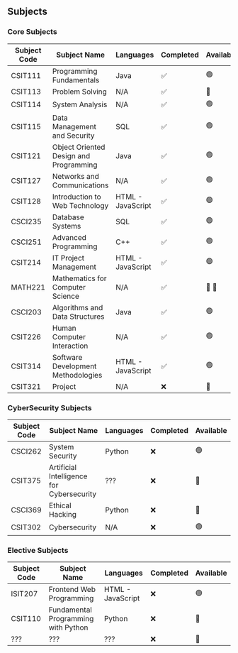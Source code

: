 ## Subjects

### Core Subjects
| Subject Code | Subject Name                              | Languages | Completed | Available |
|--------------|-------------------------------------------|-----------|---------|----------------|
| CSIT111      | Programming Fundamentals                  | Java | :white_check_mark: | :green_circle: |
| CSIT113      | Problem Solving                           | N/A | :white_check_mark: | :red_circle: |
| CSIT114      | System Analysis                           | N/A | :white_check_mark: | :green_circle: |
| CSIT115      | Data Management and Security              | SQL | :white_check_mark: | :green_circle: |
| CSIT121      | Object Oriented Design and Programming    | Java | :white_check_mark: | :green_circle: |
| CSIT127      | Networks and Communications               | N/A | :white_check_mark: | :green_circle: |
| CSIT128      | Introduction to Web Technology            | HTML - JavaScript | :white_check_mark: | :green_circle: |
| CSCI235      | Database Systems                          | SQL | :white_check_mark: | :green_circle: |
| CSCI251      | Advanced Programming                      | C++ | :white_check_mark: | :green_circle: |
| CSIT214      | IT Project Management                     | HTML - JavaScript| :white_check_mark: | :green_circle: |
| MATH221      | Mathematics for Computer Science          | N/A | :white_check_mark: | :red_circle: :vomiting_face: |
| CSCI203      | Algorithms and Data Structures            | Java | :white_check_mark: | :green_circle: |
| CSIT226      | Human Computer Interaction                | N/A | :white_check_mark: | :green_circle: |
| CSIT314      | Software Development Methodologies        | HTML - JavaScript | :white_check_mark: | :green_circle: |
| CSIT321      | Project                                   | N/A | :x: | :red_circle: |

### CyberSecurity Subjects
| Subject Code | Subject Name                              | Languages | Completed | Available |
|--------------|-------------------------------------------|-----------|-----------|-----------|
| CSCI262      | System Security                           | Python | :x: | :green_circle: |
| CSIT375      | Artificial Intelligence for Cybersecurity | ??? | :x: | :red_circle: |
| CSCI369      | Ethical Hacking                           | Python | :x: | :red_circle: |
| CSIT302      | Cybersecurity                             | N/A | :x: | :green_circle: |

### Elective Subjects
| Subject Code | Subject Name                              | Languages | Completed | Available |
|--------------|-------------------------------------------|-----------|-----------|-----------|
| ISIT207      | Frontend Web Programming                  | HTML - JavaScript | :x: | :green_circle: |
| CSIT110      | Fundamental Programming with Python       | Python | :x: | :red_circle: |
| ???          | ???                                       | ??? | :x: | :red_circle: |
